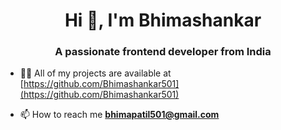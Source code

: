 <h1 align="center">Hi 👋, I'm Bhimashankar</h1>
<h3 align="center">A passionate frontend developer from India</h3>


- 👨‍💻 All of my projects are available at [https://github.com/Bhimashankar501](https://github.com/Bhimashankar501)

- 📫 How to reach me **bhimapatil501@gmail.com**



